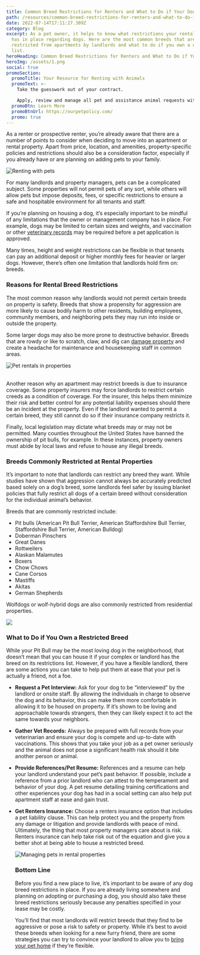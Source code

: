 ```yaml
---
title: Common Breed Restrictions for Renters and What to Do if Your Dog Is Turned Away
path: /resources/common-breed-restrictions-for-renters-and-what-to-do-if-your-dog-is-turned-away
date: 2022-07-14T17:11:27.309Z
category: Blog
excerpt: As a pet owner, it helps to know what restrictions your rental property
  has in place regarding dogs. Here are the most common breeds that are
  restricted from apartments by landlords and what to do if you own a dog on the
  list.
heroHeading: Common Breed Restrictions for Renters and What to Do if Your Dog Is Turned Away
heroImg: /assets/1.png
social: true
promoSection:
  promoTitle: Your Resource for Renting with Animals
  promoText: >-
    Take the guesswork out of your contract. 

    Apply, review and manage all pet and assistance animal requests with ease at your rental. 
  promoBtn: Learn More
  promoBtnUrl: https://ourpetpolicy.com/
  promo: true
---
```

As a renter or prospective renter, you’re already aware that there are a number of points to consider when deciding to move into an apartment or rental property. Apart from price, location, and amenities, property-specific policies and restrictions should also be a consideration factor, especially if you already have or are planning on adding pets to your family.

![Renting with pets](/assets/2.png)

For many landlords and property managers, pets can be a complicated subject. Some properties will not permit pets of any sort, while others will allow pets but impose deposits, fees, or specific restrictions to ensure a safe and hospitable environment for all tenants and staff.

If you’re planning on housing a dog, it’s especially important to be mindful of any limitations that the owner or management company has in place. For example, dogs may be limited to certain sizes and weights, and vaccination or other [veterinary records](https://ourpetpolicy.com/resources/do-you-need-to-keep-vet-records-8-instances-where-easy-access-vet-records-come-in-handy/) may be required before a pet application is approved.

Many times, height and weight restrictions can be flexible in that tenants can pay an additional deposit or higher monthly fees for heavier or larger dogs. However, there’s often one limitation that landlords hold firm on: breeds.

### Reasons for Rental Breed Restrictions

The most common reason why landlords would not permit certain breeds on property is safety. Breeds that show a propensity for aggression are more likely to cause bodily harm to other residents, building employees, community members, and neighboring pets they may run into inside or outside the property.

Some larger dogs may also be more prone to destructive behavior. Breeds that are rowdy or like to scratch, claw, and dig can [damage property](https://ourpetpolicy.com/resources/five-things-you-can-do-to-reduce-pet-related-home-damage/) and create a headache for maintenance and housekeeping staff in common areas.

![Pet rentals in properties](/assets/3.png)

\
Another reason why an apartment may restrict breeds is due to insurance coverage. Some property insurers may force landlords to restrict certain creeds as a condition of coverage. For the insurer, this helps them minimize their risk and better control for any potential liability expenses should there be an incident at the property. Even if the landlord wanted to permit a certain breed, they still cannot do so if their insurance company restricts it.

Finally, local legislation may dictate what breeds may or may not be permitted. Many counties throughout the United States have banned the ownership of pit bulls, for example. In these instances, property owners must abide by local laws and refuse to house any illegal breeds.

### Breeds Commonly Restricted at Rental Properties

It’s important to note that landlords can restrict any breed they want. While studies have shown that aggression cannot always be accurately predicted based solely on a dog’s breed, some landlords feel safer by issuing blanket policies that fully restrict all dogs of a certain breed without consideration for the individual animal’s behavior.

Breeds that are commonly restricted include:

* Pit bulls (American Pit Bull Terrier, American Staffordshire Bull Terrier, Staffordshire Bull Terrier, American Bulldog)
* Doberman Pinschers
* Great Danes
* Rottweilers
* Alaskan Malamutes
* Boxers
* Chow Chows
* Cane Corsos
* Mastiffs
* Akitas
* German Shepherds

Wolfdogs or wolf-hybrid dogs are also commonly restricted from residential properties.

![](/assets/4.png)

### What to Do if You Own a Restricted Breed

While your Pit Bull may be the most loving dog in the neighborhood, that doesn’t mean that you can house it if your complex or landlord has the breed on its restrictions list. However, if you have a flexible landlord, there are some actions you can take to help put them at ease that your pet is actually a friend, not a foe.

* **Request a Pet Interview:** Ask for your dog to be “interviewed” by the landlord or onsite staff. By allowing the individuals in charge to observe the dog and its behavior, this can make them more comfortable in allowing it to be housed on property. If it’s shown to be loving and approachable towards strangers, then they can likely expect it to act the same towards your neighbors.
* **Gather Vet Records:** Always be prepared with full records from your veterinarian and ensure your dog is compete and up-to-date with vaccinations. This shows that you take your job as a pet owner seriously and the animal does not pose a significant health risk should it bite another person or animal.
* **Provide References/Pet Resume:** References and a resume can help your landlord understand your pet’s past behavior. If possible, include a reference from a prior landlord who can attest to the temperament and behavior of your dog. A pet resume detailing training certifications and other experiences your dog has had in a social setting can also help put apartment staff at ease and gain trust.
* **Get Renters Insurance:** Choose a renters insurance option that includes a pet liability clause. This can help protect you and the property from any damage or litigation and provide landlords with peace of mind. Ultimately, the thing that most property managers care about is risk. Renters insurance can help take risk out of the equation and give you a better shot at being able to house a restricted breed.

  ![Managing pets in rental properties](/assets/5.png)

  ### Bottom Line

  Before you find a new place to live, it’s important to be aware of any dog breed restrictions in place. If you are already living somewhere and planning on adopting or purchasing a dog, you should also take these breed restrictions seriously because any penalties specified in your lease may be costly.

  You’ll find that most landlords will restrict breeds that they find to be aggressive or pose a risk to safety or property. While it’s best to avoid these breeds when looking for a new furry friend, there are some strategies you can try to convince your landlord to allow you to [bring your pet home](https://ourpetpolicy.com/resources/bringing-an-animal-home/) if they’re flexible.